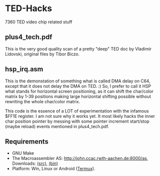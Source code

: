 # TED-Hacks
7360 TED video chip related stuff

## plus4_tech.pdf

This is the very good quality scan of a pretty "deep" TED doc by Vladimir Lidovski, original files by Tibor Biczo.

## hsp_irq.asm

This is the demonstation of something what is called DMA delay on C64, except that it does not delay the DMA on TED. :) So, I prefer to call it HSP what stands for horizontal screen positioning, as it can shift the char/color matrix by 1-39 positions making large horizontal shifting possible without rewriting the whole char/color matrix.

This code is the essence of a LOT of experimentation with the infamous $FF1E register. I am not sure why it works yet. It most likely hacks the inner char position pointer by messing with some pointer increment start/stop (maybe reload) events mentioned in plus4_tech.pdf.

## Requirements

 - GNU Make
 - The Macroassembler AS: http://john.ccac.rwth-aachen.de:8000/as, Downloads: [(src)](http://john.ccac.rwth-aachen.de:8000/ftp/as/source/c_version/), [(bin)](http://john.ccac.rwth-aachen.de:8000/ftp/as/precompiled/)
 - Platform: Win, Linux or Android ([Termux](https://termux.com/)).
